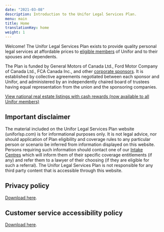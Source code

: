 ```yaml
---
date: "2021-03-08"
description: Introduction to the Unifor Legal Services Plan.
menu: main
title: Home
translationKey: home
weight: 1
---
```


Welcome! The Unifor Legal Services Plan exists to provide quality personal legal services at affordable prices to [eligible members](/post/faq/#4-who-is-eligible) of Unifor and to their spouses and dependents.

The Plan is funded by General Motors of Canada Ltd., Ford Motor Company of Canada Ltd., FCA Canada Inc., and other [corporate sponsors](/post/about/#corporate-and-union-sponsors). It is established by collective agreements negotiated between each sponsor and Unifor, and administered by an independently chaired board of trustees having equal representation from the union and the sponsoring companies.  

[View national real estate listings with cash rewards (now available to all Unifor members)](http://www.all-purposerealty.com/unifor/new/en.html)  

## Important disclaimer  
The material included on the Unifor Legal Services Plan website (uniforlsp.com) is for informational purposes only. It is not legal advice, nor should application of Plan eligibility and coverage rules to any particular person or scenario be inferred from information displayed on this website. Persons requiring such information should contact one of our [Intake Centres](/post/about/#staff-offices) which will inform them of their specific coverage entitlements (if any) and refer them to a lawyer of their choosing (if they are eligible for such a referral). The Unifor Legal Services Plan is not responsible for any third party content that is accessible through this website.  

## Privacy policy
[Download here](/pdf/privacy_policy-en.pdf).

## Customer service accessibility policy
[Download here](/pdf/Customer%20Service%20Accessibility%20Policy-en.pdf).
